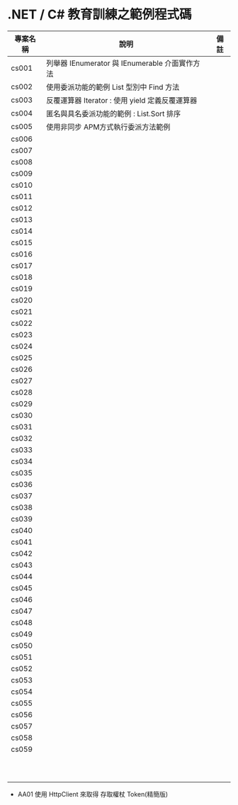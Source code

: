 # .NET / C# 教育訓練之範例程式碼

|專案名稱|說明|備註|
|-|-|-|
|cs001|列舉器 IEnumerator 與 IEnumerable 介面實作方法||
|cs002|使用委派功能的範例 List<T> 型別中 Find 方法||
|cs003|反覆運算器 Iterator : 使用 yield 定義反覆運算器||
|cs004|匿名與具名委派功能的範例 : List.Sort 排序||
|cs005|使用非同步 APM方式執行委派方法範例||
|cs006|||
|cs007|||
|cs008|||
|cs009|||
|cs010|||
|cs011|||
|cs012|||
|cs013|||
|cs014|||
|cs015|||
|cs016|||
|cs017|||
|cs018|||
|cs019|||
|cs020|||
|cs021|||
|cs022|||
|cs023|||
|cs024|||
|cs025|||
|cs026|||
|cs027|||
|cs028|||
|cs029|||
|cs030|||
|cs031|||
|cs032|||
|cs033|||
|cs034|||
|cs035|||
|cs036|||
|cs037|||
|cs038|||
|cs039|||
|cs040|||
|cs041|||
|cs042|||
|cs043|||
|cs044|||
|cs045|||
|cs046|||
|cs047|||
|cs048|||
|cs049|||
|cs050|||
|cs051|||
|cs052|||
|cs053|||
|cs054|||
|cs055|||
|cs056|||
|cs057|||
|cs058|||
|cs059|||
||||
||||
||||
||||
||||
||||
||||
||||
||||
||||

* AA01 使用 HttpClient 來取得 存取權杖 Token(精簡版)
